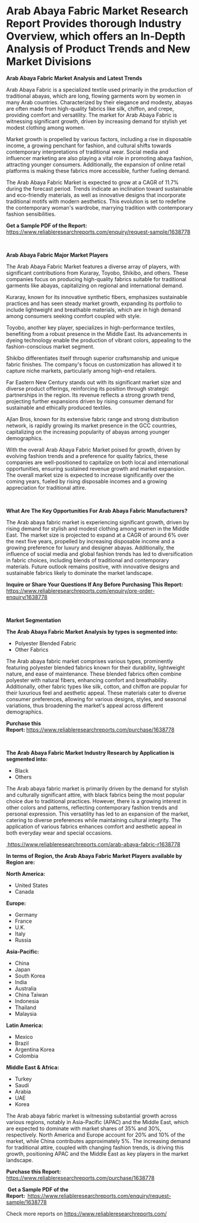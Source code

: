 <p><h1>Arab Abaya Fabric Market Research Report Provides thorough Industry Overview, which offers an In-Depth Analysis of Product Trends and New Market Divisions</h1></p><p><strong>Arab Abaya Fabric Market Analysis and Latest Trends</strong></p>
<p><p>Arab Abaya Fabric is a specialized textile used primarily in the production of traditional abayas, which are long, flowing garments worn by women in many Arab countries. Characterized by their elegance and modesty, abayas are often made from high-quality fabrics like silk, chiffon, and crepe, providing comfort and versatility. The market for Arab Abaya Fabric is witnessing significant growth, driven by increasing demand for stylish yet modest clothing among women.</p><p>Market growth is propelled by various factors, including a rise in disposable income, a growing penchant for fashion, and cultural shifts towards contemporary interpretations of traditional wear. Social media and influencer marketing are also playing a vital role in promoting abaya fashion, attracting younger consumers. Additionally, the expansion of online retail platforms is making these fabrics more accessible, further fueling demand.</p><p>The Arab Abaya Fabric Market is expected to grow at a CAGR of 11.7% during the forecast period. Trends indicate an inclination toward sustainable and eco-friendly materials, as well as innovative designs that incorporate traditional motifs with modern aesthetics. This evolution is set to redefine the contemporary woman's wardrobe, marrying tradition with contemporary fashion sensibilities.</p></p>
<p><strong>Get a Sample PDF of the Report:&nbsp;</strong> <a href="https://www.reliableresearchreports.com/enquiry/request-sample/1638778?utm_campaign=2652&utm_medium=2&utm_source=Github&utm_content=ia&utm_term=23032025&utm_id=arab-abaya-fabric">https://www.reliableresearchreports.com/enquiry/request-sample/1638778</a></p>
<p>&nbsp;</p>
<p><strong>Arab Abaya Fabric Major Market Players</strong></p>
<p><p>The Arab Abaya Fabric Market features a diverse array of players, with significant contributions from Kuraray, Toyobo, Shikibo, and others. These companies focus on producing high-quality fabrics suitable for traditional garments like abayas, capitalizing on regional and international demand.</p><p>Kuraray, known for its innovative synthetic fibers, emphasizes sustainable practices and has seen steady market growth, expanding its portfolio to include lightweight and breathable materials, which are in high demand among consumers seeking comfort coupled with style. </p><p>Toyobo, another key player, specializes in high-performance textiles, benefiting from a robust presence in the Middle East. Its advancements in dyeing technology enable the production of vibrant colors, appealing to the fashion-conscious market segment. </p><p>Shikibo differentiates itself through superior craftsmanship and unique fabric finishes. The company's focus on customization has allowed it to capture niche markets, particularly among high-end retailers.</p><p>Far Eastern New Century stands out with its significant market size and diverse product offerings, reinforcing its position through strategic partnerships in the region. Its revenue reflects a strong growth trend, projecting further expansions driven by rising consumer demand for sustainable and ethically produced textiles.</p><p>Ajlan Bros, known for its extensive fabric range and strong distribution network, is rapidly growing its market presence in the GCC countries, capitalizing on the increasing popularity of abayas among younger demographics. </p><p>With the overall Arab Abaya Fabric Market poised for growth, driven by evolving fashion trends and a preference for quality fabrics, these companies are well-positioned to capitalize on both local and international opportunities, ensuring sustained revenue growth and market expansion. The overall market size is expected to increase significantly over the coming years, fueled by rising disposable incomes and a growing appreciation for traditional attire.</p></p>
<p>&nbsp;</p>
<p><strong>What Are The Key Opportunities For Arab Abaya Fabric Manufacturers?</strong></p>
<p><p>The Arab abaya fabric market is experiencing significant growth, driven by rising demand for stylish and modest clothing among women in the Middle East. The market size is projected to expand at a CAGR of around 6% over the next five years, propelled by increasing disposable income and a growing preference for luxury and designer abayas. Additionally, the influence of social media and global fashion trends has led to diversification in fabric choices, including blends of traditional and contemporary materials. Future outlook remains positive, with innovative designs and sustainable fabrics likely to dominate the market landscape.</p></p>
<p><strong>Inquire or Share Your Questions If Any Before Purchasing This Report:</strong> <a href="https://www.reliableresearchreports.com/enquiry/pre-order-enquiry/1638778?utm_campaign=2652&utm_medium=2&utm_source=Github&utm_content=ia&utm_term=23032025&utm_id=arab-abaya-fabric">https://www.reliableresearchreports.com/enquiry/pre-order-enquiry/1638778</a></p>
<p>&nbsp;</p>
<p><strong>Market Segmentation</strong></p>
<p><strong>The Arab Abaya Fabric Market Analysis by types is segmented into:</strong></p>
<p><ul><li>Polyester Blended Fabric</li><li>Other Fabrics</li></ul></p>
<p><p>The Arab abaya fabric market comprises various types, prominently featuring polyester blended fabrics known for their durability, lightweight nature, and ease of maintenance. These blended fabrics often combine polyester with natural fibers, enhancing comfort and breathability. Additionally, other fabric types like silk, cotton, and chiffon are popular for their luxurious feel and aesthetic appeal. These materials cater to diverse consumer preferences, allowing for various designs, styles, and seasonal variations, thus broadening the market's appeal across different demographics.</p></p>
<p><strong>Purchase this Report:&nbsp;</strong><a href="https://www.reliableresearchreports.com/purchase/1638778?utm_campaign=2652&utm_medium=2&utm_source=Github&utm_content=ia&utm_term=23032025&utm_id=arab-abaya-fabric">https://www.reliableresearchreports.com/purchase/1638778</a></p>
<p>&nbsp;</p>
<p><strong>The Arab Abaya Fabric Market Industry Research by Application is segmented into:</strong></p>
<p><ul><li>Black</li><li>Others</li></ul></p>
<p><p>The Arab abaya fabric market is primarily driven by the demand for stylish and culturally significant attire, with black fabrics being the most popular choice due to traditional practices. However, there is a growing interest in other colors and patterns, reflecting contemporary fashion trends and personal expression. This versatility has led to an expansion of the market, catering to diverse preferences while maintaining cultural integrity. The application of various fabrics enhances comfort and aesthetic appeal in both everyday wear and special occasions.</p></p>
<p><a href="https://www.reliableresearchreports.com/arab-abaya-fabric-r1638778?utm_campaign=2652&utm_medium=2&utm_source=Github&utm_content=ia&utm_term=23032025&utm_id=arab-abaya-fabric">&nbsp;https://www.reliableresearchreports.com/arab-abaya-fabric-r1638778</a></p>
<p><strong>In terms of Region, the Arab Abaya Fabric Market Players available by Region are:</strong></p>
<p>
    <p> <strong> North America: </strong>
        <ul>
            <li>United States</li>
            <li>Canada</li>
        </ul>
        </p> 
    <p> <strong> Europe: </strong>
        <ul>
            <li>Germany</li>
            <li>France</li>
            <li>U.K.</li>
            <li>Italy</li>
            <li>Russia</li>
        </ul>
        </p> 
    <p> <strong> Asia-Pacific: </strong>
        <ul>
            <li>China</li>
            <li>Japan</li>
            <li>South Korea</li>
            <li>India</li>
            <li>Australia</li>
            <li>China Taiwan</li>
            <li>Indonesia</li>
            <li>Thailand</li>
            <li>Malaysia</li>
        </ul>
        </p> 
    <p> <strong> Latin America: </strong>
        <ul>
            <li>Mexico</li>
            <li>Brazil</li>
            <li>Argentina Korea</li>
            <li>Colombia</li>
        </ul>
        </p> 
    <p> <strong> Middle East & Africa: </strong>
        <ul>
            <li>Turkey</li>
            <li>Saudi</li>
            <li>Arabia</li>
            <li>UAE</li>
            <li>Korea</li>
        </ul>
    </p>
    </p>
<p><p>The Arab abaya fabric market is witnessing substantial growth across various regions, notably in Asia-Pacific (APAC) and the Middle East, which are expected to dominate with market shares of 35% and 30%, respectively. North America and Europe account for 20% and 10% of the market, while China contributes approximately 5%. The increasing demand for traditional attire, coupled with changing fashion trends, is driving this growth, positioning APAC and the Middle East as key players in the market landscape.</p></p>
<p><strong>Purchase this Report: </strong><a href="https://www.reliableresearchreports.com/purchase/1638778?utm_campaign=2652&utm_medium=2&utm_source=Github&utm_content=ia&utm_term=23032025&utm_id=arab-abaya-fabric">https://www.reliableresearchreports.com/purchase/1638778</a></p>
<p>&nbsp;<strong>Get a Sample PDF of the Report:&nbsp;&nbsp;</strong><a href="https://www.reliableresearchreports.com/enquiry/request-sample/1638778?utm_campaign=2652&utm_medium=2&utm_source=Github&utm_content=ia&utm_term=23032025&utm_id=arab-abaya-fabric">https://www.reliableresearchreports.com/enquiry/request-sample/1638778</a></p>
<p><strong></strong></p>
<p>Check more reports on <a href="https://www.reliableresearchreports.com/?utm_campaign=2652&utm_medium=2&utm_source=Github&utm_content=ia&utm_term=23032025&utm_id=arab-abaya-fabric">https://www.reliableresearchreports.com/</a></p>